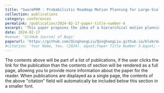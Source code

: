 ```yaml
---
title: "SwarmPRM : Probabilistic Roadmap Motion Planning for Large-Scale Swarm Robotic Systems"
collection: publications
category: conferences
permalink: /publication/2024-02-17-paper-title-number-4
excerpt: 'This paper proposes the idea of a hierarchical motion planning strategy. I was responsible for carrying out comparison experience using dRRT*.'
date: 2024-02-17
#venue: 'GitHub Journal of Bugs'
paperurl: 'https://github.com/QinghangLiu/QinghangLiu.github.io/blob/master/files/SwarmPRM%20Probabilistic%20Roadmap%20Motion%20Planning%20for%20Large-Scale%20Swarm%20Robotic%20Systems.pdf'
#citation: 'Your Name, You. (2024). &quot;Paper Title Number 3.&quot; <i>GitHub Journal of Bugs</i>. 1(3).'
---
```


The contents above will be part of a list of publications, if the user clicks the link for the publication than the contents of section will be rendered as a full page, allowing you to provide more information about the paper for the reader. When publications are displayed as a single page, the contents of the above "citation" field will automatically be included below this section in a smaller font.
